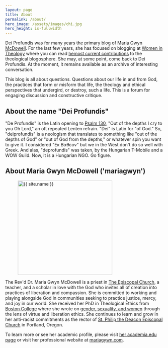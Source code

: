 ```yaml
---
layout: page
title: About
permalink: /about/
hero_image: /assets/images/chi.jpg
hero_height: is-fullwidth
---
```

Dei Profundis was for many years the primary blog of <a href="http://mariagwyn.com/">Maria Gwyn McDowell</a>. For the last few years, she has focused on blogging at <a href="https://womenintheology.org/">Women in Theology</a> where you can read <a href="https://womenintheology.org/author/mariagwyn/">hemost current contributions</a> to the theological blogosphere. She may, at some point, come back to Dei Profundis. At the moment, it remains available as an archive of interesting conversation.

This blog is all about questions. Questions about our life in and from God, the practices that form or misform that life, the theology and ethical perspectives that undergird, or destroy, such a life. This is a forum for engaging discussion and constructive critique.

## About the name "Dei Profundis"
"De Profundis" is the Latin opening to <a href="http://bible.oremus.org/?ql=70813836" target="_blank" title="Psalm 130 - NRSV">Psalm 130</a>, "Out of the depths I cry to you Oh Lord," an oft repeated Lenten refrain. "Dei" is Latin for "of God." So, "deiprofundis" is a neologism that translates to something like "out of the depths of God" or "out of God from the depths," or whatever spin you want to give it. I considered "Εκ Βαθεον" but we in the West don't do so well with Greek. And alas, "deprofundis" was taken, by the Hungarian T-Mobile and a WOW Guild. Now, it is a Hungarian NGO. Go figure.

## About Maria Gwyn McDowell ('mariagwyn')
<figure class="is-pulled-left pr-3 mt-0"><img class="image" src="{{ site.author-image }}" alt="{{ site.name }}" width="300px"></figure>
The Rev'd Dr. Maria Gwyn McDowell is a priest in <a href="http://www.episcopalchurch.org/" target="_blank">The Episcopal Church</a>, a teacher, and a scholar in love with the God who invites all of creation into practices of liberation and compassion. She is committed to working and playing alongside God in communities seeking to practice justice, mercy, and joy in our world. She received her PhD in Theological Ethics from <a href="http://www.bc.edu/schools/cas/theology/" target="_blank">Boston College</a> where she wrote on <a href="https://bc.academia.edu/MariaMcDowell" target="_blank">gender, sexuality, and women</a> through the lens of virtue and liberation ethics. She continues to learn and grow in her anti-racist commitments as the rector of <a href="https://stphilipthedeacon.org" target="_blank">St. Philip the Deacon Episcopal Church</a> in Portland, Oregon.

<p>To learn more or see her academic profile, please visit <a href="https://bc.academia.edu/MariaMcDowell" target="_blank">her academia.edu page</a> or visit her professional website at <a href="http://mariagwyn.com/" target="_blank">mariagywn.com</a>.
